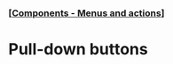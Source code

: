 ### [[Components - Menus and actions](./translated-human-interface-guidelines-markdown/components/menus-and-actions.md)]  
  
# **Pull-down buttons**  

